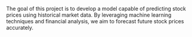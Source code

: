 The goal of this project is to develop a model capable of predicting stock prices using historical market data. By leveraging machine learning techniques and financial analysis, we aim to forecast future stock prices accurately.
